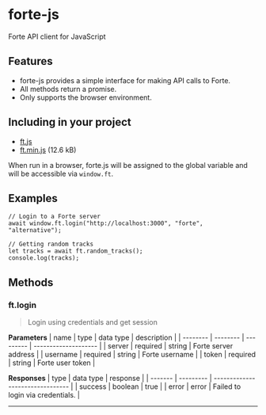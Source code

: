 # forte-js
Forte API client for JavaScript

## Features
* forte-js provides a simple interface for making API calls to Forte.
* All methods return a promise.
* Only supports the browser environment.

## Including in your project
* [ft.js](https://kaangiray26.github.io/forte-js/ft.js)
* [ft.min.js](https://kaangiray26.github.io/forte-js/ft.min.js) (12.6 kB)

When run in a browser, forte.js will be assigned to the global variable and will be accessible via `window.ft`.

## Examples

```
// Login to a Forte server
await window.ft.login("http://localhost:3000", "forte", "alternative");

// Getting random tracks
let tracks = await ft.random_tracks();
console.log(tracks);
```

## Methods
### ft.login
>Login using credentials and get session

**Parameters**
| name     | type     | data type | description          |
| -------- | -------- | --------- | -------------------- |
| server   | required | string    | Forte server address |
| username | required | string    | Forte username       |
| token    | required | string    | Forte user token     |

**Responses**
| type    | data type | response                         |
| ------- | --------- | -------------------------------- |
| success | boolean   | true                             |
| error   | error     | Failed to login via credentials. |

---